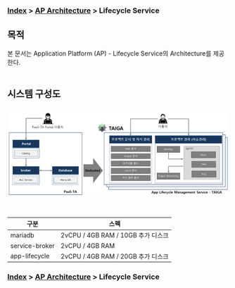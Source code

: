 ### [Index](https://github.com/PaaS-TA/Guide-eng/blob/master/README.md) > [AP Architecture](../README.md) > Lifecycle Service

## 목적
본 문서는 Application Platform (AP) - Lifecycle Service의 Architecture를 제공한다.
<br><br>

## 시스템 구성도
![Lifecycle Service Architecture](image/lifecycle_architecture.png)

<br>

| 구분  | 스펙 |
|-------|----|
| mariadb | 2vCPU / 4GB RAM / 10GB 추가 디스크 |
| service-broker | 2vCPU / 4GB RAM |
| app-lifecycle | 2vCPU / 4GB RAM / 20GB 추가 디스크 |



### [Index](https://github.com/PaaS-TA/Guide-eng/blob/master/README.md) > [AP Architecture](../README.md) > Lifecycle Service
